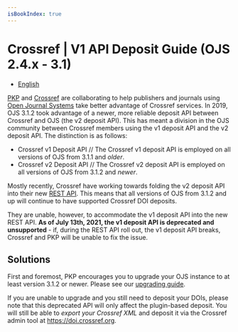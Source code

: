 ```yaml
---
isBookIndex: true
---
```

# Crossref | V1 API Deposit Guide (OJS 2.4.x - 3.1)

* [English](en/)

[PKP](https://pkp.sfu.ca) and [Crossref](https://www.crossref.org/) are collaborating to help publishers and journals using [Open Journal Systems](https://pkp.sfu.ca/ojs/) take better advantage of Crossref services. In 2019, OJS 3.1.2 took advantage of a newer, more reliable deposit API between Crossref and OJS (the v2 deposit API). This has meant a division in the OJS community between Crossref members using the v1 deposit API and the v2 deposit API. The distinction is as follows:

- Crossref v1 Deposit API // The Crossref v1 deposit API is employed on all versions of OJS from 3.1.1  and _older_.
- Crossref v2 Deposit API // The Crossref v2 deposit API is employed on all versions of OJS from 3.1.2 and _newer_.

Mostly recently, Crossref have working towards folding the v2 deposit API into their new [REST API](https://www.crossref.org/blog/behind-the-scenes-improvements-to-the-rest-api/). This means that all versions of OJS from 3.1.2 and up will continue to have supported Crossref DOI deposits.

They are unable, however, to accommodate the v1 deposit API into the new REST API. **As of July 13th, 2021,  the v1 deposit API is deprecated and unsupported** - if, during the REST API roll out, the v1 deposit API breaks, Crossref and PKP will be unable to fix the issue.

## Solutions

First and foremost, PKP encourages you to upgrade your OJS instance to at least version 3.1.2 or newer. Please see our [upgrading guide](/upgrading-ojs-2-to-3/).

If you are unable to upgrade and you still need to deposit your DOIs, please note that this deprecated API will only affect the plugin-based deposit. You will still be able to _export your Crossref XML_ and deposit it via the Crossref admin tool at https://doi.crossref.org.
